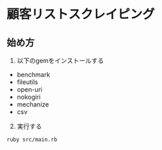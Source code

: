 # 顧客リストスクレイピング 

## 始め方

1. 以下のgemをインストールする
- benchmark
- fileutils
- open-uri
- nokogiri
- mechanize
- csv

2. 実行する
```
ruby src/main.rb
```
